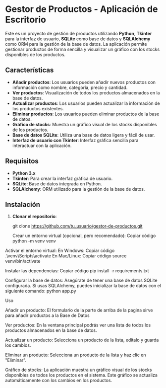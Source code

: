 # Gestor de Productos - Aplicación de Escritorio

Este es un proyecto de gestión de productos utilizando **Python**, **Tkinter** para la interfaz de usuario,
**SQLite** como base de datos y **SQLAlchemy** como ORM para la gestión de la base de datos. La aplicación permite gestionar
productos de forma sencilla y visualizar un gráfico con los stocks disponibles de los productos.

## Características

- **Añadir productos**: Los usuarios pueden añadir nuevos productos con información como nombre, categoría, precio y cantidad.
- **Ver productos**: Visualización de todos los productos almacenados en la base de datos.
- **Actualizar productos**: Los usuarios pueden actualizar la información de los productos existentes.
- **Eliminar productos**: Los usuarios pueden eliminar productos de la base de datos.
- **Gráfico de stocks**: Muestra un gráfico visual de los stocks disponibles de los productos.
- **Base de datos SQLite**: Utiliza una base de datos ligera y fácil de usar.
- **Interfaz de usuario con Tkinter**: Interfaz gráfica sencilla para interactuar con la aplicación.

## Requisitos

- **Python 3.x**
- **Tkinter**: Para crear la interfaz gráfica de usuario.
- **SQLite**: Base de datos integrada en Python.
- **SQLAlchemy**: ORM utilizado para la gestión de la base de datos.

## Instalación

1. **Clonar el repositorio**:

   git clone https://github.com/tu_usuario/gestor-de-productos.git

   Crear un entorno virtual (opcional, pero recomendado):
Copiar código
python -m venv venv

Activar el entorno virtual:
En Windows:
Copiar código
.\venv\Scripts\activate
En Mac/Linux:
Copiar código
source venv/bin/activate

Instalar las dependencias:
Copiar código
pip install -r requirements.txt

Configurar la base de datos:
Asegúrate de tener una base de datos SQLite configurada. Si usas SQLAlchemy, puedes inicializar la base de datos con el
siguiente comando:
python app.py



Uso

Añadir un producto:
El formulario de la parte de arriba de la pagina sirve para añadir productos a la Base de Datos

Ver productos:
En la ventana principal podrás ver una lista de todos los productos almacenados en la base de datos.

Actualizar un producto:
Selecciona un producto de la lista, edítalo y guarda los cambios.

Eliminar un producto:
Selecciona un producto de la lista y haz clic en "Eliminar".

Gráfico de stocks:
La aplicación muestra un gráfico visual de los stocks disponibles de todos los productos en el sistema. 
Este gráfico se actualiza automáticamente con los cambios en los productos.
